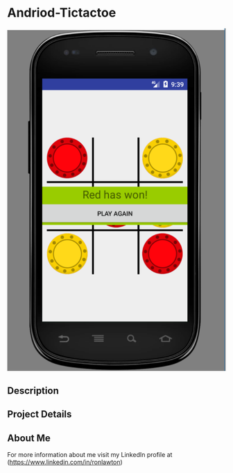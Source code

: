 # Andriod-Tictactoe
![alt text](https://raw.githubusercontent.com/rlawton2/Andriod-Tictactoe/master/ScreenShot.PNG)

## Description


## Project Details


## About Me
For more information about me visit my LinkedIn profile at (https://www.linkedin.com/in/ronlawton)
